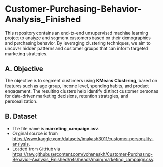 # Customer-Purchasing-Behavior-Analysis_Finished

This repository contains an end-to-end unsupervised machine learning project to analyze and segment customers based on their demographics and purchasing behavior. 
By leveraging clustering techniques, we aim to uncover hidden patterns and customer groups that can inform targeted marketing strategies.

## A. Objective
The objective is to segment customers using **KMeans Clustering**, based on features such as age group, income level, spending habits, and product engagement. The resulting clusters help identify distinct customer personas for data-driven marketing decisions, retention strategies, and personalization.

## B. Dataset
- The file name is **marketing_campaign.csv**.
- Original source is from https://www.kaggle.com/datasets/imakash3011/customer-personality-analysis.
- Loaded from GitHub via https://raw.githubusercontent.com/yohaneskh/Customer-Purchasing-Behavior-Analysis_Finished/refs/heads/main/marketing_campaign.csv.
